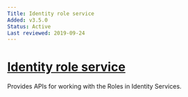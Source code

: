 ```yaml
---
Title: Identity role service
Added: v3.5.0
Status: Active
Last reviewed: 2019-09-24
---
```


# [Identity role service](../../../lib/core/src/lib/services/identity-role.service.ts "Defined in identity-role.service.ts")

Provides APIs for working with the Roles in Identity Services.
